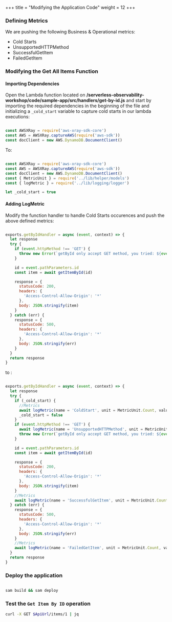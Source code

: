 +++
title = "Modifying the Application Code"
weight = 12
+++

### Defining Metrics

We are pushing the following Business & Operational metrics:
- Cold Starts
- UnsupportedHTTPMethod
- SuccessfulGetItem
- FailedGetItem
### Modifying the Get All Items Function

#### Importing Dependencies

Open the Lambda function located on **/serverless-observability-workshop/code/sample-app/src/handlers/get-by-id.js** and start by importing the required dependencies in the beginning of the file and initializing a `_cold_start` variable to capture cold starts in our lambda executions:

```javascript

const AWSXRay = require('aws-xray-sdk-core')
const AWS = AWSXRay.captureAWS(require('aws-sdk'))
const docClient = new AWS.DynamoDB.DocumentClient()

```

To:

```javascript

const AWSXRay = require('aws-xray-sdk-core')
const AWS = AWSXRay.captureAWS(require('aws-sdk'))
const docClient = new AWS.DynamoDB.DocumentClient()
const { MetricUnit } = require('../lib/helper/models')
const { logMetric } = require('../lib/logging/logger')

let _cold_start = true

```

#### Adding LogMetric 

Modify the function handler to handle Cold Starts occurences and push the above defined metrics:

```javascript

exports.getByIdHandler = async (event, context) => {
  let response
  try {
    if (event.httpMethod !== 'GET') {
      throw new Error(`getById only accept GET method, you tried: ${event.httpMethod}`)
    }

    id = event.pathParameters.id
    const item = await getItemById(id)

    response = {
      statusCode: 200,
      headers: {
        'Access-Control-Allow-Origin': '*'
      },
      body: JSON.stringify(item)
    }
  } catch (err) {
    response = {
      statusCode: 500,
      headers: {
        'Access-Control-Allow-Origin': '*'
      },
      body: JSON.stringify(err)
    }
  }
  return response
}

```

to :

```javascript

exports.getByIdHandler = async (event, context) => {
  let response
  try {
    if (_cold_start) {
      //Metrics
      await logMetric(name = 'ColdStart', unit = MetricUnit.Count, value = 1, { service: 'item_service', function_name: context.functionName })
      _cold_start = false
    }
    if (event.httpMethod !== 'GET') {
      await logMetric(name = 'UnsupportedHTTPMethod', unit = MetricUnit.Count, value = 1, { service: 'item_service', operation: 'get-by-id' })
      throw new Error(`getById only accept GET method, you tried: ${event.httpMethod}`)
    }

    id = event.pathParameters.id
    const item = await getItemById(id)

    response = {
      statusCode: 200,
      headers: {
        'Access-Control-Allow-Origin': '*'
      },
      body: JSON.stringify(item)
    }
    //Metrics
    await logMetric(name = 'SuccessfulGetItem', unit = MetricUnit.Count, value = 1, { service: 'item_service', operation: 'get-by-id' })
  } catch (err) {
    response = {
      statusCode: 500,
      headers: {
        'Access-Control-Allow-Origin': '*'
      },
      body: JSON.stringify(err)
    }
    //Metrics
    await logMetric(name = 'FailedGetItem', unit = MetricUnit.Count, value = 1, { service: 'item_service', operation: 'get-by-id' })
  }
  return response
}

```

### Deploy the application

```sh

sam build && sam deploy

```

### Test the `Get Item By ID` operation

```sh
curl -X GET $ApiUrl/items/1 | jq
```

